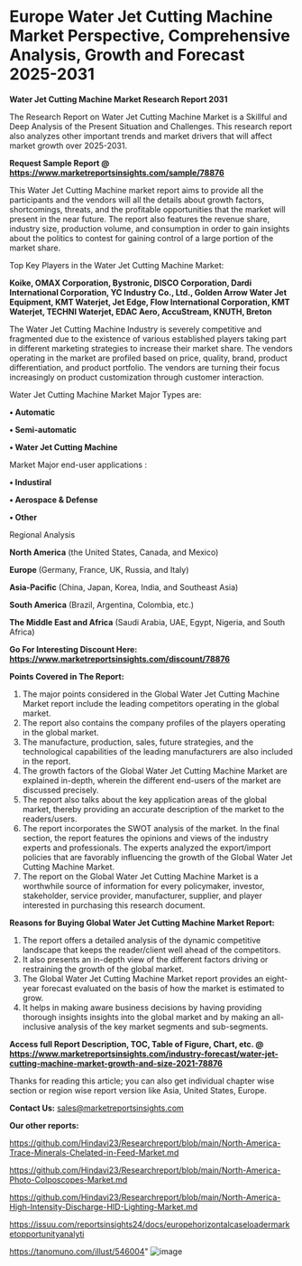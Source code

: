 # Europe Water Jet Cutting Machine Market Perspective, Comprehensive Analysis, Growth and Forecast 2025-2031

<strong>Water Jet Cutting Machine Market Research Report 2031</strong>

The Research Report on Water Jet Cutting Machine Market is a Skillful and Deep Analysis of the Present Situation and Challenges. This research report also analyzes other important trends and market drivers that will affect market growth over 2025-2031.

<strong>Request Sample Report @ <a href=https://www.marketreportsinsights.com/sample/78876>https://www.marketreportsinsights.com/sample/78876</a></strong>

This Water Jet Cutting Machine market report aims to provide all the participants and the vendors will all the details about growth factors, shortcomings, threats, and the profitable opportunities that the market will present in the near future. The report also features the revenue share, industry size, production volume, and consumption in order to gain insights about the politics to contest for gaining control of a large portion of the market share.

Top Key Players in the Water Jet Cutting Machine Market:

<strong>Koike, OMAX Corporation, Bystronic, DISCO Corporation, Dardi International Corporation, YC Industry Co., Ltd., Golden Arrow Water Jet Equipment, KMT Waterjet, Jet Edge, Flow International Corporation, KMT Waterjet, TECHNI Waterjet, EDAC Aero, AccuStream, KNUTH, Breton</strong>

The Water Jet Cutting Machine Industry is severely competitive and fragmented due to the existence of various established players taking part in different marketing strategies to increase their market share. The vendors operating in the market are profiled based on price, quality, brand, product differentiation, and product portfolio. The vendors are turning their focus increasingly on product customization through customer interaction.

Water Jet Cutting Machine Market Major Types are:

<strong>• Automatic

• Semi-automatic

• Water Jet Cutting Machine</strong>

Market Major end-user applications :

<strong>• Industiral

• Aerospace & Defense

• Other</strong>

Regional Analysis

</u><strong><b>North America</b></strong> (the United States, Canada, and Mexico)

<strong><b>Europe </b></strong>(Germany, France, UK, Russia, and Italy)

<strong><b>Asia-Pacific</b></strong> (China, Japan, Korea, India, and Southeast Asia)

<strong><b>South America</b></strong> (Brazil, Argentina, Colombia, etc.)

<strong><b>The Middle East and Africa</b></strong> (Saudi Arabia, UAE, Egypt, Nigeria, and South Africa)

<strong>Go For Interesting Discount Here: <a href=https://www.marketreportsinsights.com/discount/78876>https://www.marketreportsinsights.com/discount/78876</a></strong>

<strong>Points Covered in The Report:</strong>
<ol>
  <li>The major points considered in the Global Water Jet Cutting Machine Market report include the leading competitors operating in the global market.</li>
  <li>The report also contains the company profiles of the players operating in the global market.</li>
  <li>The manufacture, production, sales, future strategies, and the technological capabilities of the leading manufacturers are also included in the report.</li>
  <li>The growth factors of the Global Water Jet Cutting Machine Market are explained in-depth, wherein the different end-users of the market are discussed precisely.</li>
  <li>The report also talks about the key application areas of the global market, thereby providing an accurate description of the market to the readers/users.</li>
  <li>The report incorporates the SWOT analysis of the market. In the final section, the report features the opinions and views of the industry experts and professionals. The experts analyzed the export/import policies that are favorably influencing the growth of the Global Water Jet Cutting Machine Market.</li>
  <li>The report on the Global Water Jet Cutting Machine Market is a worthwhile source of information for every policymaker, investor, stakeholder, service provider, manufacturer, supplier, and player interested in purchasing this research document.</li>
</ol>
<strong>Reasons for Buying Global Water Jet Cutting Machine Market Report:</strong>

<ol>
  <li>The report offers a detailed analysis of the dynamic competitive landscape that keeps the reader/client well ahead of the competitors.</li>
  <li>It also presents an in-depth view of the different factors driving or restraining the growth of the global market.</li>
  <li>The Global Water Jet Cutting Machine Market report provides an eight-year forecast evaluated on the basis of how the market is estimated to grow.</li>
  <li>It helps in making aware business decisions by having providing thorough insights insights into the global market and by making an all-inclusive analysis of the key market segments and sub-segments.</li>
</ol>
<strong>Access full Report Description, TOC, Table of Figure, Chart, etc. @ <a href=https://www.marketreportsinsights.com/industry-forecast/water-jet-cutting-machine-market-growth-and-size-2021-78876>https://www.marketreportsinsights.com/industry-forecast/water-jet-cutting-machine-market-growth-and-size-2021-78876</a></strong>


Thanks for reading this article; you can also get individual chapter wise section or region wise report version like Asia, United States, Europe.

<strong>Contact Us:</strong>
sales@marketreportsinsights.com

<strong>Our other reports:</strong>

<a href=https://github.com/Hindavi23/Researchreport/blob/main/North-America-Trace-Minerals-Chelated-in-Feed-Market.md>https://github.com/Hindavi23/Researchreport/blob/main/North-America-Trace-Minerals-Chelated-in-Feed-Market.md</a>

<a href=https://github.com/Hindavi23/Researchreport/blob/main/North-America-Photo-Colposcopes-Market.md>https://github.com/Hindavi23/Researchreport/blob/main/North-America-Photo-Colposcopes-Market.md</a>

<a href=https://github.com/Hindavi23/Researchreport/blob/main/North-America-High-Intensity-Discharge-HID-Lighting-Market.md>https://github.com/Hindavi23/Researchreport/blob/main/North-America-High-Intensity-Discharge-HID-Lighting-Market.md</a>

<a href=https://issuu.com/reportsinsights24/docs/europehorizontalcaseloadermarketopportunityanalyti>https://issuu.com/reportsinsights24/docs/europehorizontalcaseloadermarketopportunityanalyti</a>

<a href=https://tanomuno.com/illust/546004>https://tanomuno.com/illust/546004</a>"
![image](https://github.com/user-attachments/assets/3a61dffb-1841-4c60-8fc9-ed623492ed13)
